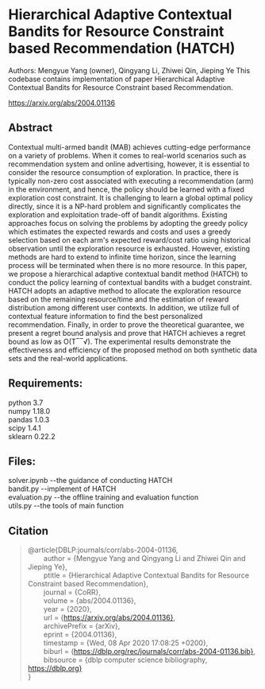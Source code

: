 # Hierarchical Adaptive Contextual Bandits for Resource Constraint based Recommendation (HATCH)
Authors: Mengyue Yang (owner), Qingyang Li, Zhiwei Qin, Jieping Ye
This codebase contains implementation of paper Hierarchical Adaptive Contextual Bandits for Resource Constraint based Recommendation.

https://arxiv.org/abs/2004.01136

## Abstract
Contextual multi-armed bandit (MAB) achieves cutting-edge performance on a variety of problems. When it comes to real-world scenarios such as recommendation system and online advertising, however, it is essential to consider the resource consumption of exploration. In practice, there is typically non-zero cost associated with executing a recommendation (arm) in the environment, and hence, the policy should be learned with a fixed exploration cost constraint. It is challenging to learn a global optimal policy directly, since it is a NP-hard problem and significantly complicates the exploration and exploitation trade-off of bandit algorithms. Existing approaches focus on solving the problems by adopting the greedy policy which estimates the expected rewards and costs and uses a greedy selection based on each arm's expected reward/cost ratio using historical observation until the exploration resource is exhausted. However, existing methods are hard to extend to infinite time horizon, since the learning process will be terminated when there is no more resource. In this paper, we propose a hierarchical adaptive contextual bandit method (HATCH) to conduct the policy learning of contextual bandits with a budget constraint. HATCH adopts an adaptive method to allocate the exploration resource based on the remaining resource/time and the estimation of reward distribution among different user contexts. In addition, we utilize full of contextual feature information to find the best personalized recommendation. Finally, in order to prove the theoretical guarantee, we present a regret bound analysis and prove that HATCH achieves a regret bound as low as O(T‾‾√). The experimental results demonstrate the effectiveness and efficiency of the proposed method on both synthetic data sets and the real-world applications.

## Requirements:
python  3.7  
numpy   1.18.0  
pandas  1.0.3  
scipy   1.4.1  
sklearn 0.22.2  

## Files:
solver.ipynb   --the guidance of conducting HATCH  
bandit.py      --implement of HATCH  
evaluation.py  --the offline training and evaluation function  
utils.py       --the tools of main function  

## Citation
    
>@article{DBLP:journals/corr/abs-2004-01136,  
>&#160; &#160; &#160; &#160; author    = {Mengyue Yang and Qingyang Li and Zhiwei Qin and Jieping Ye},  
>&#160; &#160; &#160; &#160; ptitle     = {Hierarchical Adaptive Contextual Bandits for Resource Constraint based Recommendation},  
>&#160; &#160; &#160; &#160; journal   = {CoRR},  
>&#160; &#160; &#160; &#160; volume    = {abs/2004.01136},  
>&#160; &#160; &#160; &#160; year      = {2020},  
>&#160; &#160; &#160; &#160; url       = {https://arxiv.org/abs/2004.01136},  
>&#160; &#160; &#160; &#160; archivePrefix = {arXiv},  
>&#160; &#160; &#160; &#160; eprint    = {2004.01136},  
>&#160; &#160; &#160; &#160; timestamp = {Wed, 08 Apr 2020 17:08:25 +0200},  
>&#160; &#160; &#160; &#160; biburl    = {https://dblp.org/rec/journals/corr/abs-2004-01136.bib},  
>&#160; &#160; &#160; &#160; bibsource = {dblp computer science bibliography, https://dblp.org}  
>}

